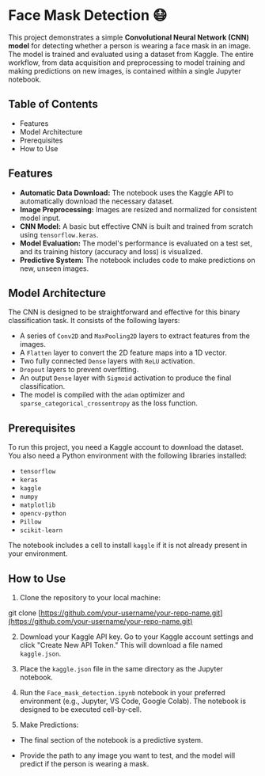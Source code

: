 
# Face Mask Detection 😷
This project demonstrates a simple **Convolutional Neural Network (CNN) model** for detecting whether a person is wearing a face mask in an image. The model is trained and evaluated using a dataset from Kaggle. The entire workflow, from data acquisition and preprocessing to model training and making predictions on new images, is contained within a single Jupyter notebook.

## Table of Contents
- Features
- Model Architecture
- Prerequisites
- How to Use

## Features
- __Automatic Data Download:__ The notebook uses the Kaggle API to automatically download the necessary dataset.
- **Image Preprocessing:** Images are resized and normalized for consistent model input.
- **CNN Model:** A basic but effective CNN is built and trained from scratch using ```tensorflow.keras```.
- **Model Evaluation:** The model's performance is evaluated on a test set, and its training history (accuracy and loss) is visualized.
- **Predictive System:** The notebook includes code to make predictions on new, unseen images.

## Model Architecture
The CNN is designed to be straightforward and effective for this binary classification task. It consists of the following layers:

- A series of ```Conv2D``` and ```MaxPooling2D``` layers to extract features from the images.
- A ```Flatten``` layer to convert the 2D feature maps into a 1D vector.
- Two fully connected ```Dense``` layers with ```ReLU``` activation.
- ```Dropout``` layers to prevent overfitting.
- An output ```Dense``` layer with ```Sigmoid``` activation to produce the final classification.
- The model is compiled with the ```adam``` optimizer and ```sparse_categorical_crossentropy``` as the loss function.

## Prerequisites
To run this project, you need a Kaggle account to download the dataset. You also need a Python environment with the following libraries installed:

- ```tensorflow```
- ```keras```
- ```kaggle```
- ```numpy```
- ```matplotlib```
- ```opencv-python```
- ```Pillow```
- ```scikit-learn```

The notebook includes a cell to install ```kaggle``` if it is not already present in your environment.

## How to Use
1. Clone the repository to your local machine:

git clone [https://github.com/your-username/your-repo-name.git](https://github.com/your-username/your-repo-name.git)

2. Download your Kaggle API key. Go to your Kaggle account settings and click "Create New API Token." This will download a file named ```kaggle.json```.

3. Place the ```kaggle.json``` file in the same directory as the Jupyter notebook.

4. Run the ```Face_mask_detection.ipynb``` notebook in your preferred environment (e.g., Jupyter, VS Code, Google Colab). The notebook is designed to be executed cell-by-cell.

5. Make Predictions:

- The final section of the notebook is a predictive system.

- Provide the path to any image you want to test, and the model will predict if the person is wearing a mask.


